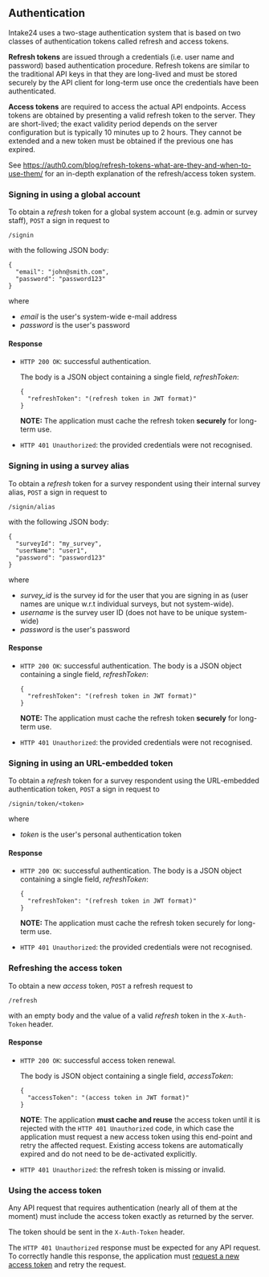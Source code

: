 ## Authentication

Intake24 uses a two-stage authentication system that is based on two classes of authentication tokens called refresh and
access tokens.

**Refresh tokens** are issued through a credentials (i.e. user name and password) based authentication procedure.
Refresh tokens are similar to the traditional API keys in that they are long-lived and must be stored securely by the
API client for long-term use once the credentials have been authenticated.

**Access tokens** are required to access the actual API endpoints. Access tokens are obtained by presenting a valid
refresh token to the server. They are short-lived; the exact validity period depends on the server configuration but is
typically 10 minutes up to 2 hours. They cannot be extended and a new token must be obtained if the previous one has
expired.
    
See <https://auth0.com/blog/refresh-tokens-what-are-they-and-when-to-use-them/> for an in-depth explanation of the
refresh/access token system.

### Signing in using a global account

To obtain a *refresh* token for a global system account (e.g. admin or survey staff), `POST` a sign in request to

`/signin`

with the following JSON body:

~~~ {.json}
{
  "email": "john@smith.com",
  "password": "password123"
}
~~~

where

* *email* is the user's system-wide e-mail address
* *password* is the user's password
        
#### Response

* `HTTP 200 OK`: successful authentication.

  The body is a JSON object containing a single field, *refreshToken*: 
  
  ~~~ {.json} 
  {
    "refreshToken": "(refresh token in JWT format)"
  }
  ~~~

  **NOTE:** The application must cache the refresh token **securely** for long-term use. 
  
* `HTTP 401 Unauthorized`: the provided credentials were not recognised.

### Signing in using a survey alias

To obtain a *refresh* token for a survey respondent using their internal survey alias, `POST` a sign in request to
          
`/signin/alias`
          
with the following JSON body:

~~~ {.json}
{
  "surveyId": "my_survey",
  "userName": "user1",
  "password": "password123"
}
~~~

where

* *survey_id* is the survey id for the user that you are signing in as (user names are unique w.r.t individual surveys,
  but not system-wide).
* *username* is the survey user ID (does not have to be unique system-wide)
* *password* is the user's password

#### Response

* `HTTP 200 OK`: successful authentication.
  The body is a JSON object containing a single field, *refreshToken*: 
  
  ~~~ {.json}
  {
    "refreshToken": "(refresh token in JWT format)"
  }
  ~~~

  **NOTE:** The application must cache the refresh token **securely** for long-term use.
 
* `HTTP 401 Unauthorized`: the provided credentials were not recognised.

### Signing in using an URL-embedded token

To obtain a *refresh* token for a survey respondent using the URL-embedded authentication token, `POST` a sign in
request to

`/signin/token/<token>`

where

* *token* is the user's personal authentication token

#### Response

* `HTTP 200 OK`: successful authentication.
  The body is a JSON object containing a single field, *refreshToken*: 
  
  ~~~ {.json}
  {
    "refreshToken": "(refresh token in JWT format)"
  }
  ~~~

  **NOTE:** The application must cache the refresh token securely for long-term use.
 
* `HTTP 401 Unauthorized`: the provided credentials were not recognised.

### Refreshing the access token

To obtain a new *access* token, `POST` a refresh request to

`/refresh`

with an empty body and the value of a valid *refresh* token in the `X-Auth-Token` header.

#### Response

* `HTTP 200 OK`: successful access token renewal.
  
  The body is JSON object containing a single field, *accessToken*: 

  ~~~ {.json}
  {
    "accessToken": "(access token in JWT format)"
  }
  ~~~
  
  **NOTE**: The application **must cache and reuse** the access token until it is rejected with the `HTTP 401
  Unauthorized` code, in which case the application must request a new access token using this end-point and retry the
  affected request. Existing access tokens are automatically expired and do not need to be de-activated explicitly.

* `HTTP 401 Unauthorized`: the refresh token is missing or invalid.
    
### Using the access token

Any API request that requires authentication (nearly all of them at the moment) must include the access token exactly as
returned by the server.

The token should be sent in the `X-Auth-Token` header.
      
The `HTTP 401 Unauthorized` response must be expected for any API request. To correctly handle this response, the
application must [request a new access token](#refreshing-the-access-token) and retry the request.
